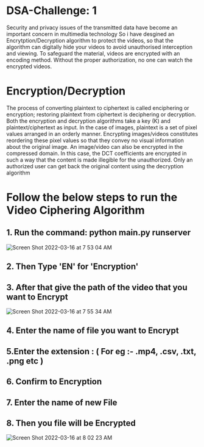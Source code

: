 # DSA-Challenge: 1

 Security and privacy issues of the transmitted data have become an important concern in multimedia technology So i have desgined an Encrytption/Decryption algorithm to protect the videos, so that the algorithm can digitally hide your videos to avoid unauthorised interception and viewing. To safeguard the material, videos are encrypted with an encoding method. Without the proper authorization, no one can watch the encrypted videos.
 
 # Encryption/Decryption
 
 The process of converting plaintext to ciphertext is called enciphering or encryption; restoring plaintext from ciphertext is deciphering or decryption. Both the encryption and decryption algorithms take a key (K) and plaintext/ciphertext as input. In the case of images, plaintext is a set of pixel values arranged in an orderly manner. Encrypting images/videos constitutes reordering these pixel values so that they convey no visual information about the original image. An image/video can also be encrypted in the compressed domain. In this case, the DCT coefficients are encrypted in such a way that the content is made illegible for the unauthorized. Only an authorized user can get back the original content using the decryption algorithm

# Follow the below steps to run the Video Ciphering Algorithm
## 1. Run the command: python main.py runserver
![Screen Shot 2022-03-16 at 7 53 04 AM](https://user-images.githubusercontent.com/68732948/158504073-989d7326-fcc0-47b2-9d02-222076f3bfcc.png)
 

## 2. Then Type 'EN' for 'Encryption'
## 3. After that give the path of the video that you want to Encrypt
![Screen Shot 2022-03-16 at 7 55 34 AM](https://user-images.githubusercontent.com/68732948/158504336-160ac05d-2076-4533-b4f6-5aee58b1fc42.png)
## 4. Enter the name of file you want to Encrypt
## 5.Enter the extension : ( For eg :- .mp4, .csv, .txt, .png etc ) 
## 6. Confirm to Encryption
## 7. Enter the name of new File
## 8. Then you file will be Encrypted

![Screen Shot 2022-03-16 at 8 02 23 AM](https://user-images.githubusercontent.com/68732948/158506083-f7402c95-4364-4376-ba17-a3731196614d.png)

